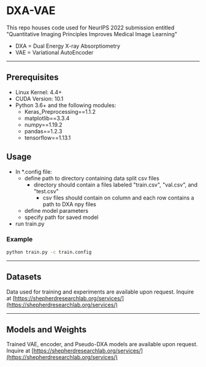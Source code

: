 # DXA-VAE

This repo houses code used for NeurIPS 2022 submission entitled "Quantitative Imaging Principles Improves Medical Image Learning"

- DXA = Dual Energy X-ray Absorptiometry
- VAE = Variational AutoEncoder

---

## Prerequisites

- Linux Kernel: 4.4+
- CUDA Version: 10.1
- Python 3.6+ and the following modules:
  - Keras_Preprocessing==1.1.2
  -  matplotlib==3.3.4
  -  numpy==1.19.2
  -  pandas==1.2.3
  -  tensorflow==1.13.1

## Usage

- In \*.config file:
  - define path to directory containing data split csv files  
    - directory should contain a files labeled "train.csv", "val.csv", and "test.csv"
      - csv files should contain on column and each row contains a path to DXA npy files
  - define model parameters
  - specify path for saved model
- run train.py

### Example
```sh
python train.py -c train.config
```
---
## Datasets

Data used for training and experiments are available upon request. Inquire at
[https://shepherdresearchlab.org/services/](https://shepherdresearchlab.org/services/)

---
## Models and Weights

Trained VAE, encoder, and Pseudo-DXA models are available upon request. Inquire at
[https://shepherdresearchlab.org/services/](https://shepherdresearchlab.org/services/)
